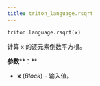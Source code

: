 ```yaml
---
title: triton_language.rsqrt
---
```


```python
triton.language.rsqrt(x)
```


计算 `x` 的逐元素倒数平方根。 


**参数****：**

* **x** (*Block*) - 输入值。


